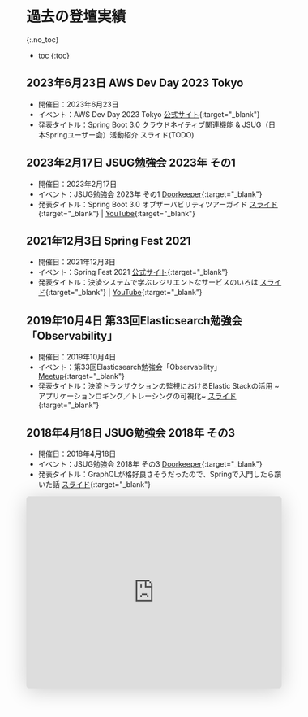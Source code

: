 # 過去の登壇実績
{:.no_toc}

* toc
{:toc}

## 2023年6月23日 AWS Dev Day 2023 Tokyo
- 開催日：2023年6月23日
- イベント：AWS Dev Day 2023 Tokyo [公式サイト](https://aws.amazon.com/jp/events/devday/japan/){:target="_blank"}
- 発表タイトル：Spring Boot 3.0 クラウドネイティブ関連機能 & JSUG（日本Springユーザー会）活動紹介 スライド(TODO)

## 2023年2月17日 JSUG勉強会 2023年 その1
- 開催日：2023年2月17日
- イベント：JSUG勉強会 2023年 その1 [Doorkeeper](https://jsug.doorkeeper.jp/events/151317){:target="_blank"}
- 発表タイトル：Spring Boot 3.0 オブザーバビリティツアーガイド [スライド](https://speakerdeck.com/hainet50b/spring-boot-3-dot-0-obuzababiriteituagaido){:target="_blank"} \| [YouTube](https://www.youtube.com/live/yjJ1jyvEaOI?feature=share){:target="_blank"}

## 2021年12月3日 Spring Fest 2021
- 開催日：2021年12月3日
- イベント：Spring Fest 2021 [公式サイト](https://springfest2021.springframework.jp){:target="_blank"}
- 発表タイトル：決済システムで学ぶレジリエントなサービスのいろは [スライド](https://speakerdeck.com/hainet50b/the-guide-of-resilient-service-learned-with-payment-systems){:target="_blank"} \| [YouTube](https://youtu.be/9-yDaFlGTxE){:target="_blank"}

## 2019年10月4日 第33回Elasticsearch勉強会「Observability」
- 開催日：2019年10月4日
- イベント：第33回Elasticsearch勉強会「Observability」 [Meetup](https://www.meetup.com/ja-JP/tokyo-elastic-fantastics/events/264954133/){:target="_blank"}
- 発表タイトル：決済トランザクションの監視におけるElastic Stackの活用 ~アプリケーションロギング／トレーシングの可視化~ [スライド](https://speakerdeck.com/hainet50b/elastic-stack-for-monitoring-payment-transactions){:target="_blank"}

## 2018年4月18日 JSUG勉強会 2018年 その3
- 開催日：2018年4月18日
- イベント：JSUG勉強会 2018年 その3 [Doorkeeper](https://jsug.doorkeeper.jp/events/73144){:target="_blank"}
- 発表タイトル：GraphQLが格好良さそうだったので、Springで入門したら躓いた話 [スライド](https://speakerdeck.com/hainet50b/graphql-pitfall-for-spring-users){:target="_blank"}

<iframe class="speakerdeck-iframe" frameborder="0" src="https://speakerdeck.com/player/188228614ba443b1af87e9cdd25c3755" title="GraphQLが格好良さそうだったので、Springで入門したら躓いた話 / GraphQL pitfall for Spring users" allowfullscreen="true" style="border: 0px; background: padding-box rgba(0, 0, 0, 0.1); margin: 0px; padding: 0px; border-radius: 6px; box-shadow: rgba(0, 0, 0, 0.2) 0px 5px 40px; width: 100%; height: auto; aspect-ratio: 560 / 420;" data-ratio="1.3333333333333333"></iframe>
<script defer class="speakerdeck-embed" data-id="188228614ba443b1af87e9cdd25c3755" data-ratio="1.33333333333333" src="//speakerdeck.com/assets/embed.js"></script>
